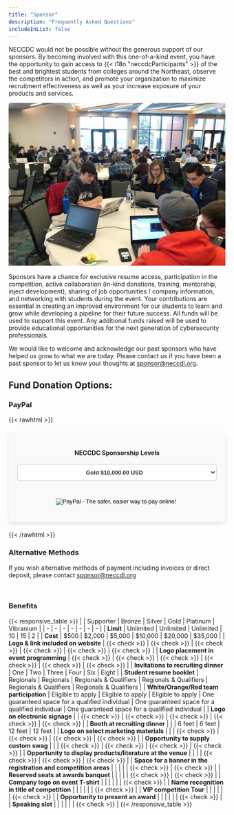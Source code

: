 ```yaml
---
title: "Sponsor"
description: "Frequently Asked Questions"
includeInList: false
---
```


NECCDC would not be possible without the generous support of our sponsors. By becoming involved with this one-of-a-kind event, you have the opportunity to gain access to {{< i18n "neccdcParticipants" >}} of the best and brightest students from colleges around the Northeast, observe the competitors in action, and promote your organization to maximize recruitment effectiveness as well as your increase exposure of your products and services.

<!-- TODO: Get a new image -->
![](featured.jpg)

Sponsors have a chance for exclusive resume access, participation in the competition, active collaboration (in-kind donations, training, mentorship, inject development), sharing of job opportunities / company information, and networking with students during the event. Your contributions are essential in creating an improved environment for our students to learn and grow while developing a pipeline for their future success. All funds will be used to support this event. Any additional funds raised will be used to provide educational opportunities for the next generation of cybersecurity professionals.

We would like to welcome and acknowledge our past sponsors who have helped us grow to what we are today. Please contact us if you have been a past sponsor to let us know your thoughts at sponsor@neccdl.org.

## Fund Donation Options:

### PayPal

{{< rawhtml >}}
<form action="https://www.paypal.com/cgi-bin/webscr" method="post" target="_top" style="text-align: center; justify-content: center; padding: 20px; box-shadow: 0 4px 8px rgba(0, 0, 0, 0.1); border-radius: 10px; background-color: #f9f9f9; max-width: 500px; margin: 20px auto;">
  <input type="hidden" name="cmd" value="_s-xclick">
  <input type="hidden" name="hosted_button_id" value="3QASYDNHNYKMS">
    <input type="hidden" name="on0" value="NECCDC Sponsorship Levels">
    <h4>NECCDC Sponsorship Levels</h4>
    <select name="os0" style="width: 100%; padding: 10px; border: 1px solid #ccc; border-radius: 5px; margin-bottom: 20px;
                              background-color: #ffffff; color: #333; font-weight: bold; text-align: center;
                              background-repeat: no-repeat; background-position: right 10px center;">
      <option value="Vibranium" style="color: #333; background-color: #f3f3f3;">Vibranium $35,000.00 USD</option>
      <option value="Platinum" style="color: #333; background-color: #f3f3f3;">Platinum $20,000.00 USD</option>
      <option value="Gold" selected="selected" style="color: #333; background-color: #f3f3f3;">Gold $10,000.00 USD</option>
      <option value="Silver" style="color: #333; background-color: #f3f3f3;">Silver $5,000.00 USD</option>
      <option value="Bronze" style="color: #333; background-color: #f3f3f3;">Bronze $2,000.00 USD</option>
      <option value="Supporter" style="color: #333; background-color: #f3f3f3;">Supporter $500.00 USD</option>
    </select>
    <input type="hidden" name="currency_code" value="USD">
    <input class="button" type="image" src="https://www.paypalobjects.com/en_US/i/btn/btn_buynowCC_LG.gif" border="0" name="submit" 
            alt="PayPal - The safer, easier way to pay online!" style="margin-top: 20px; margin-bottom: 20px;">
    <img alt="" border="0" src="https://www.paypalobjects.com/en_US/i/scr/pixel.gif" width="1" height="1"> <!-- Tracking pixel -->
</form>

{{< /rawhtml >}}

### Alternative Methods
If you wish alternative methods of payment including invoices or direct deposit, please contact sponsor@neccdl.org

<br>

### Benefits

{{< responsive_table >}}
| | Supporter | Bronze | Silver | Gold | Platinum | Vibranium |
| - | - | - | - | - | - | - |
| **Limit** | Unlimited | Unlimited | Unlimited | 10 | 15 | 2 |
| **Cost** | $500 | $2,000 | $5,000 | $10,000 | $20,000 | $35,000 |
| **Logo & link included on website** | {{< check >}} | {{< check >}} | {{< check >}} | {{< check >}} | {{< check >}} | {{< check >}} |
| **Logo placement in event programming** | {{< check >}} | {{< check >}} | {{< check >}} | {{< check >}} | {{< check >}} | {{< check >}} |
| **Invitations to recruiting dinner** | One | Two | Three | Four | Six | Eight |
| **Student resume booklet** | Regionals | Regionals | Regionals & Qualifiers | Regionals & Qualifiers | Regionals & Qualifiers | Regionals & Qualifiers |
| **White/Orange/Red team participation** | Eligible to apply | Eligible to apply | Eligible to apply | One guaranteed space for a qualified individual | One guaranteed space for a qualified individual | One guaranteed space for a qualified individual |
| **Logo on electronic signage** | | {{< check >}} | {{< check >}} | {{< check >}} | {{< check >}} | {{< check >}} |
| **Booth at recruiting dinner** | | | 6 feet | 6 feet | 12 feet | 12 feet |
| **Logo on select marketing materials** | | | {{< check >}} | {{< check >}} | {{< check >}} | {{< check >}} |
| **Opportunity to supply custom swag** | | | {{< check >}} | {{< check >}} | {{< check >}} | {{< check >}} |
| **Opportunity to display products/literature at the venue** | | | | {{< check >}} | {{< check >}} | {{< check >}} |
| **Space for a banner in the registration and competition areas** | | | | | {{< check >}} | {{< check >}} |
| **Reserved seats at awards banquet** | | | | | {{< check >}} | {{< check >}} |
| **Company logo on event T-shirt** | | | | | | {{< check >}} |
| **Name recognition in title of competition** | | | | | | {{< check >}} |
| **VIP competition Tour** | | | | | | {{< check >}} |
| **Opportunity to present an award** | | | | | | {{< check >}} |
| **Speaking slot** | | | | | | {{< check >}} |
{{< /responsive_table >}}
